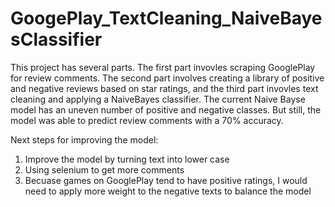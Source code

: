 # GoogePlay_TextCleaning_NaiveBayesClassifier
This project has several parts. The first part invovles scraping GooglePlay for review comments. The second part involves creating a library of positive and negative reviews based on star ratings, and the third part invovles text cleaning and  applying a NaiveBayes classifier. The current Naive Bayse model has an uneven number of positive and negative classes.  But still, the model was able to predict review comments with a 70% accuracy. 

Next steps for improving the model:
1) Improve the model by turning text into lower case 
2) Using selenium to get more comments 
3) Becuase games on GooglePlay tend to have positive ratings, I would need to apply more weight to the negative texts to balance the model
